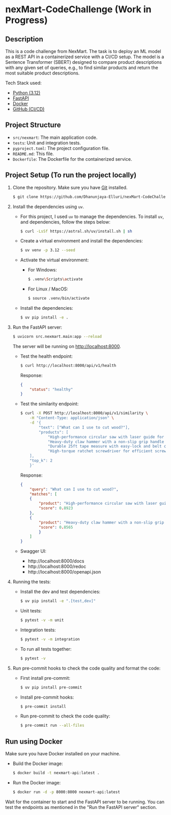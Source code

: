 # nexMart-CodeChallenge (Work in Progress)

## Description

This is a code challenge from NexMart. The task is to deploy an ML model as a REST API in a containerized service with a CI/CD setup. The model is a Sentence Transformer (SBERT) designed to compare product descriptions with any given set of queries, e.g., to find similar products and return the most suitable product descriptions.

Tech Stack used:

- [Python (3.12)](https://www.python.org/downloads/release/python-3120/)
- [FastAPI](https://fastapi.tiangolo.com/)
- [Docker](https://www.docker.com/)
- [GitHub (CI/CD)](https://github.com/)

## Project Structure

- `src/nexmart`: The main application code.
- `tests`: Unit and integration tests.
- `pyproject.toml`: The project configuration file.
- `README.md`: This file.
- `Dockerfile`: The Dockerfile for the containerized service.

## Project Setup (To run the project locally)

1. Clone the repository. Make sure you have [Git](https://git-scm.com/downloads) installed.

   ```bash
   $ git clone https://github.com/Dhanunjaya-Elluri/nexMart-CodeChallenge.git
   ```

2. Install the dependencies using `uv`.

    - For this project, I used `uv` to manage the dependencies.
    To install `uv`, and dependencies, follow the steps below:

        ```bash
        $ curl -LsSf https://astral.sh/uv/install.sh | sh
        ```

    - Create a virtual environment and install the dependencies:

        ```bash
        $ uv venv -p 3.12 --seed
        ```

    - Activate the virtual environment:
        - For Windows:
            ```bash
            $ .venv\Scripts\activate
            ```
        - For Linux / MacOS:
            ```bash
            $ source .venv/bin/activate
            ```
    - Install the dependencies:
        ```bash
        $ uv pip install -e .
        ```

3. Run the FastAPI server:

    ```bash
    $ uvicorn src.nexmart.main:app --reload
    ```
    The server will be running on [http://localhost:8000](http://localhost:8000).

    - Test the health endpoint:
        ```bash
        $ curl http://localhost:8000/api/v1/health
        ```
        Response:
        ```json
        {
            "status": "healthy"
        }
        ```

    - Test the similarity endpoint:
        ```bash
        $ curl -X POST http://localhost:8000/api/v1/similarity \
            -H "Content-Type: application/json" \
            -d '{
                "text": ["What can I use to cut wood?"],
                "products": [
                    "High-performance circular saw with laser guide for accurate cuts.",
                    "Heavy-duty claw hammer with a non-slip grip handle for precise strikes.",
                    "Durable 25ft tape measure with easy-lock and belt clip.",
                    "High-torque ratchet screwdriver for efficient screwdriving."
            ],
            "top_k": 2
            }'
        ```
        Response:
        ```json
        {
            "query": "What can I use to cut wood?",
            "matches": [
            {
                "product": "High-performance circular saw with laser guide for accurate cuts.",
                "score": 0.8923
            },
            {
                "product": "Heavy-duty claw hammer with a non-slip grip handle for precise strikes.",
                "score": 0.8565
                }
            ]
        }
        ```
    - Swagger UI:
        - http://localhost:8000/docs
        - http://localhost:8000/redoc
        - http://localhost:8000/openapi.json


4. Running the tests:
    - Install the dev and test dependencies:
        ```bash
        $ uv pip install -e ".[test,dev]"
        ```
    - Unit tests:
        ```bash
        $ pytest -v -m unit
        ```
    - Integration tests:
        ```bash
        $ pytest -v -m integration
        ```
    - To run all tests together:
        ```bash
        $ pytest -v
        ```

5. Run pre-commit hooks to check the code quality and format the code:
    - First install pre-commit:
        ```bash
        $ uv pip install pre-commit
        ```
    - Install pre-commit hooks:
        ```bash
        $ pre-commit install
        ```
    - Run pre-commit to check the code quality:
        ```bash
        $ pre-commit run --all-files
        ```

## Run using Docker

Make sure you have Docker installed on your machine.

- Build the Docker image:
    ```bash
    $ docker build -t nexmart-api:latest .
    ```
- Run the Docker image:
    ```bash
    $ docker run -d -p 8000:8000 nexmart-api:latest
    ```

Wait for the container to start and the FastAPI server to be running. You can test the endpoints as mentioned in the "Run the FastAPI server" section.
